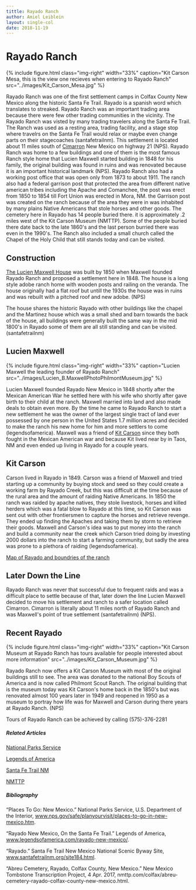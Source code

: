 ```yaml
---
tittle: Rayado Ranch
author: Amiel Leiblein
layout: single-col
date: 2018-11-19
---
```


# Rayado Ranch


{% include figure.html
  class="img-right"
  width="33%"
  caption="Kit Carson Mesa, this is the view one recieves when entering to Rayado Ranch"
  src="../images/Kit_Carson_Mesa.jpg"
%}

Rayado Ranch was one of the first settlement camps in Colfax County New Mexico along the historic Santa Fe Trail. Rayado is a spanish word which translates to streaked. Rayado Ranch was an important trading area because there were few other trading communities in the vicinity. The Rayado Ranch was visted by many trading travelers along the Santa Fe Trail. The Ranch was used as a resting area, trading facility, and a stage stop where travelrs on the Santa Fe Trail would relax or maybe even change parts on their stagecoaches (santafetrailnm). This settlement is located about 11 miles south of [Cimarron](https://en.wikipedia.org/wiki/Cimarron,_New_Mexico) New Mexico on highway 21 (NPS). Rayado Ranch was home to a few buildings and one of them is the most famous Ranch style home that Lucien Maxwell started building in 1848 for his family, the original building was found in ruins and was renovated because it is an important historical landmark (NPS). Rayado Ranch also had a working post office that was open only from 1873 to about 1911. The ranch also had a federal garrison post that protected the area from different native american tribes including the Apache and Comanchee, the post was erect from 1850 to 1854 till Fort Union was erected in Mora, NM. the Garrison post was created on the ranch because of the area they were in was inhabited by many plains Native Americans that stole horses and other goods. The cemetery here in Rayado has 14 people buried there. it is approximately .2 miles west of the Kit Carson Museum (NMTTP). Some of the people buried there date back to the late 1860's and the last person burried there was even in the 1990's. The Ranch also included a small church called the Chapel of the Holy Child that still stands today and can be visited.

## Construction

[The Lucien Maxwell House](https://www.legendsofamerica.com/nm-maxwell/) was built by 1850 when Maxwell founded Rayado Ranch and proposed a settlement here in 1848. The house is a long style adobe ranch home with wooden posts and railing on the veranda. The house originally had a flat roof but untill the 1930s the house was in ruins and was rebuilt with a pitched roof and new adobe. (NPS)

The house shares the historic Rayado with other buildings like the chapel and the Martinez house which was a small shed and barn towards the back of the house, all buildings were generally built the same way in the mid 1800's in Rayado some of them are all still standing and can be visited. (santafetrailnm)

## Lucien Maxwell


{% include figure.html
  class="img-right"
  width="33%"
  caption="Lucien Maxwell the leading founder of Rayado Ranch"
  src="../images/Lucien_B.MaxwellPhotoPhilmontMuseum.jpg"
%}

Lucien Maxwell founded Rayado New Mexico in 1848 shortly after the Mexican American War he settled here with his wife who shortly after gave birth to their child at the ranch. Maxwell married into land and also made deals to obtain even more. By the time he came to Rayado Ranch to start a new settlement he was the owner of the largest single tract of land ever possessed by one person in the United States 1.7 million acres and decided to make the ranch his new home for him and more settlers to come (legendsofamerica). Maxwell was a friend of [Kit Carson](https://en.wikipedia.org/wiki/Kit_Carson) since they both fought in the Mexican American war and because Kit lived near by in Taos, NM and even ended up living in Rayado for a couple years.

## Kit Carson

Carson lived in Rayado in 1849. Carson was a friend of Maxwell and tried starting up a community by buying stock and seed so they could create a working farm by Rayado Creek, but this was difficult at the time because of the rural area and the amount of raiding Native Americans. In 1850 the ranch was raided by apache natives, they stole livestock, horses and killed herders which was a fatal blow to Rayado at this time, so Kit Carson was sent out with other frontiersmen to capture the horses and retrieve revenge. They ended up finding the Apaches and taking them by storm to retrieve their goods. Maxwell and Carson's idea was to put money into the ranch and build a community near the creek which Carson tried doing by investing 2000 dollars into the ranch to start a farming community, but sadly the area was prone to a plethora of raiding (legendsofamerica).

[Map of Rayado and boundries of the ranch](https://www.google.com/maps/d/viewer?mid=1sBrtCrAXFSY8QYo9SBkgCL-WhHo&msa=0&ll=36.48606606713867%2C-104.99002083007815&z=10)

## Later Down the Line

Rayado Ranch was never that successful due to frequent raids and was a difficult place to settle because of that, later down the line Lucien Maxwell decided to move his settlement and ranch to a safer location called Cimarron. Cimarron is literally about 11 miles north of Rayado Ranch and was Maxwell's point of true settlement (santafetrailnm) (NPS).

## Recent Rayado


{% include figure.html
  class="img-right"
  width="33%"
  caption="Kit Carson Museum at Rayado Ranch has tours available for people interested about more information"
  src="../images/Kit_Carson_Museum.jpg"
%}

Rayado Ranch now offers a Kit Carson Museum with most of the original buildings still to see. The area was donated to the national Boy Scouts of America and is now called Philmont Scout Ranch. The original building that is the museum today was Kit Carson's home back in the 1850's but was renovated almost 100 years later in 1949 and reopened in 1950 as a museum to portray how life was for Maxwell and Carson during there years at Rayado Ranch. (NPS)

Tours of Rayado Ranch can be achieved by calling (575)-376-2281

##### Related Articles

[National Parks Service](https://www.nps.gov/safe/planyourvisit/places-to-go-in-new-mexico.htm)

[Legends of America](https://www.legendsofamerica.com/rayado-new-mexico/)

[Santa Fe Trail NM](https://www.santafetrailnm.org/site184.html)

[NMTTP](https://nmttp.com/colfax/abreu-cemetery-rayado-colfax-county-new-mexico.html)

##### Bibliography

“Places To Go: New Mexico.” National Parks Service, U.S. Department of the Interior, www.nps.gov/safe/planyourvisit/places-to-go-in-new-mexico.htm.

“Rayado New Mexico, On the Santa Fe Trail.” Legends of America, www.legendsofamerica.com/rayado-new-mexico/.

“Rayado.” Santa Fe Trail New Mexico National Scenic Byway Site, www.santafetrailnm.org/site184.html.

“Abreu Cemetery, Rayado, Colfax County, New Mexico.” New Mexico Tombstone Transcription Project, 4 Apr. 2017, nmttp.com/colfax/abreu-cemetery-rayado-colfax-county-new-mexico.html.
